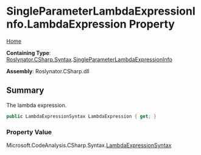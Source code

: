 # SingleParameterLambdaExpressionInfo\.LambdaExpression Property <a name="_Top"></a>

[Home](../../../../../README.md)

**Containing Type**: [Roslynator.CSharp.Syntax](../../README.md#_Top)\.[SingleParameterLambdaExpressionInfo](../README.md#_Top)

**Assembly**: Roslynator\.CSharp\.dll

## Summary

The lambda expression\.

```csharp
public LambdaExpressionSyntax LambdaExpression { get; }
```

### Property Value

Microsoft\.CodeAnalysis\.CSharp\.Syntax\.[LambdaExpressionSyntax](https://docs.microsoft.com/en-us/dotnet/api/microsoft.codeanalysis.csharp.syntax.lambdaexpressionsyntax)

